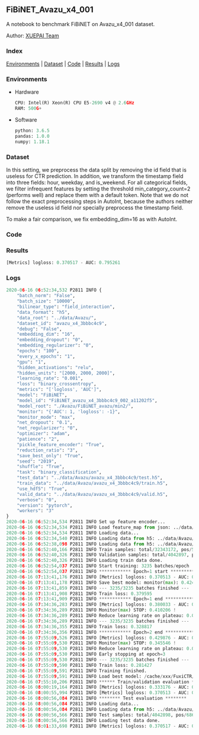 ## FiBiNET_Avazu_x4_001

A notebook to benchmark FiBiNET on Avazu_x4_001 dataset.

Author: [XUEPAI Team](https://github.com/xue-pai)


### Index
[Environments](#Environments) | [Dataset](#Dataset) | [Code](#Code) | [Results](#Results) | [Logs](#Logs)

### Environments
+ Hardware

  ```python
  CPU: Intel(R) Xeon(R) CPU E5-2690 v4 @ 2.6GHz
  RAM: 500G+
  ```
+ Software

  ```python
  python: 3.6.5
  pandas: 1.0.0
  numpy: 1.18.1
  ```

### Dataset
In this setting, we preprocess the data split by removing the id field that is useless for CTR prediction. In addition, we transform the timestamp field into three fields: hour, weekday, and is_weekend. For all categorical fields, we filter infrequent features by setting the threshold min_category_count=2 (performs well) and replace them with a default <OOV> token. Note that we do not follow the exact preprocessing steps in AutoInt, because the authors neither remove the useless id field nor specially preprocess the timestamp field.

To make a fair comparison, we fix embedding_dim=16 as with AutoInt.


### Code




### Results
```python
[Metrics] logloss: 0.370517 - AUC: 0.795261
```


### Logs
```python
2020-06-16 06:52:34,532 P2811 INFO {
    "batch_norm": "False",
    "batch_size": "10000",
    "bilinear_type": "field_interaction",
    "data_format": "h5",
    "data_root": "../data/Avazu/",
    "dataset_id": "avazu_x4_3bbbc4c9",
    "debug": "False",
    "embedding_dim": "16",
    "embedding_dropout": "0",
    "embedding_regularizer": "0",
    "epochs": "100",
    "every_x_epochs": "1",
    "gpu": "1",
    "hidden_activations": "relu",
    "hidden_units": "[2000, 2000, 2000]",
    "learning_rate": "0.001",
    "loss": "binary_crossentropy",
    "metrics": "['logloss', 'AUC']",
    "model": "FiBiNET",
    "model_id": "FiBiNET_avazu_x4_3bbbc4c9_002_a11202f5",
    "model_root": "./Avazu/FiBiNET_avazu/min2/",
    "monitor": "{'AUC': 1, 'logloss': -1}",
    "monitor_mode": "max",
    "net_dropout": "0.1",
    "net_regularizer": "0",
    "optimizer": "adam",
    "patience": "2",
    "pickle_feature_encoder": "True",
    "reduction_ratio": "3",
    "save_best_only": "True",
    "seed": "2019",
    "shuffle": "True",
    "task": "binary_classification",
    "test_data": "../data/Avazu/avazu_x4_3bbbc4c9/test.h5",
    "train_data": "../data/Avazu/avazu_x4_3bbbc4c9/train.h5",
    "use_hdf5": "True",
    "valid_data": "../data/Avazu/avazu_x4_3bbbc4c9/valid.h5",
    "verbose": "0",
    "version": "pytorch",
    "workers": "3"
}
2020-06-16 06:52:34,534 P2811 INFO Set up feature encoder...
2020-06-16 06:52:34,534 P2811 INFO Load feature_map from json: ../data/Avazu/avazu_x4_3bbbc4c9/feature_map.json
2020-06-16 06:52:34,534 P2811 INFO Loading data...
2020-06-16 06:52:34,540 P2811 INFO Loading data from h5: ../data/Avazu/avazu_x4_3bbbc4c9/train.h5
2020-06-16 06:52:38,098 P2811 INFO Loading data from h5: ../data/Avazu/avazu_x4_3bbbc4c9/valid.h5
2020-06-16 06:52:40,166 P2811 INFO Train samples: total/32343172, pos/5492052, neg/26851120, ratio/16.98%
2020-06-16 06:52:40,326 P2811 INFO Validation samples: total/4042897, pos/686507, neg/3356390, ratio/16.98%
2020-06-16 06:52:40,326 P2811 INFO Loading train data done.
2020-06-16 06:52:54,037 P2811 INFO Start training: 3235 batches/epoch
2020-06-16 06:52:54,037 P2811 INFO ************ Epoch=1 start ************
2020-06-16 07:13:41,176 P2811 INFO [Metrics] logloss: 0.370513 - AUC: 0.795259
2020-06-16 07:13:41,178 P2811 INFO Save best model: monitor(max): 0.424746
2020-06-16 07:13:41,859 P2811 INFO --- 3235/3235 batches finished ---
2020-06-16 07:13:41,908 P2811 INFO Train loss: 0.379595
2020-06-16 07:13:41,909 P2811 INFO ************ Epoch=1 end ************
2020-06-16 07:34:36,283 P2811 INFO [Metrics] logloss: 0.380033 - AUC: 0.790240
2020-06-16 07:34:36,289 P2811 INFO Monitor(max) STOP: 0.410206 !
2020-06-16 07:34:36,289 P2811 INFO Reduce learning rate on plateau: 0.000100
2020-06-16 07:34:36,289 P2811 INFO --- 3235/3235 batches finished ---
2020-06-16 07:34:36,355 P2811 INFO Train loss: 0.328817
2020-06-16 07:34:36,356 P2811 INFO ************ Epoch=2 end ************
2020-06-16 07:55:09,526 P2811 INFO [Metrics] logloss: 0.429876 - AUC: 0.775422
2020-06-16 07:55:09,530 P2811 INFO Monitor(max) STOP: 0.345546 !
2020-06-16 07:55:09,530 P2811 INFO Reduce learning rate on plateau: 0.000010
2020-06-16 07:55:09,530 P2811 INFO Early stopping at epoch=3
2020-06-16 07:55:09,530 P2811 INFO --- 3235/3235 batches finished ---
2020-06-16 07:55:09,590 P2811 INFO Train loss: 0.281427
2020-06-16 07:55:09,591 P2811 INFO Training finished.
2020-06-16 07:55:09,591 P2811 INFO Load best model: /cache/xxx/FuxiCTR/benchmarks/Avazu/FiBiNET_avazu/min2/avazu_x4_3bbbc4c9/FiBiNET_avazu_x4_3bbbc4c9_002_a11202f5_model.ckpt
2020-06-16 07:55:10,206 P2811 INFO ****** Train/validation evaluation ******
2020-06-16 08:00:19,164 P2811 INFO [Metrics] logloss: 0.333176 - AUC: 0.851813
2020-06-16 08:00:55,994 P2811 INFO [Metrics] logloss: 0.370513 - AUC: 0.795259
2020-06-16 08:00:56,084 P2811 INFO ******** Test evaluation ********
2020-06-16 08:00:56,084 P2811 INFO Loading data...
2020-06-16 08:00:56,084 P2811 INFO Loading data from h5: ../data/Avazu/avazu_x4_3bbbc4c9/test.h5
2020-06-16 08:00:56,566 P2811 INFO Test samples: total/4042898, pos/686507, neg/3356391, ratio/16.98%
2020-06-16 08:00:56,566 P2811 INFO Loading test data done.
2020-06-16 08:01:33,698 P2811 INFO [Metrics] logloss: 0.370517 - AUC: 0.795261


```
